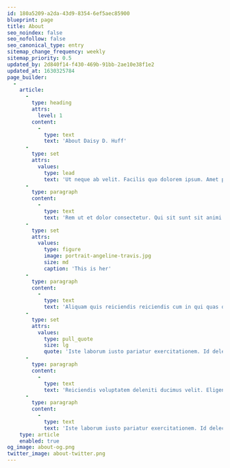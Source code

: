 ```yaml
---
id: 180a5209-a2da-43d9-8354-6ef5aec85900
blueprint: page
title: About
seo_noindex: false
seo_nofollow: false
seo_canonical_type: entry
sitemap_change_frequency: weekly
sitemap_priority: 0.5
updated_by: 2d840f14-f430-469b-91bb-2ae10e38f1e2
updated_at: 1630325784
page_builder:
  -
    article:
      -
        type: heading
        attrs:
          level: 1
        content:
          -
            type: text
            text: 'About Daisy D. Huff'
      -
        type: set
        attrs:
          values:
            type: lead
            text: 'Ut neque ab velit. Facilis quo dolorem ipsum. Amet praesentium nisi sint ad fugit inventore. Nobis eos dolore illo cumque maxime. Ea voluptate voluptas porro.'
      -
        type: paragraph
        content:
          -
            type: text
            text: 'Rem ut et dolor consectetur. Qui sit sunt sit animi molestias voluptatem eius ex. Placeat nam est commodi aliquam quos et. Cupiditate illum consequatur rerum ratione sint quo ipsum.'
      -
        type: set
        attrs:
          values:
            type: figure
            image: portrait-angeline-travis.jpg
            size: md
            caption: 'This is her'
      -
        type: paragraph
        content:
          -
            type: text
            text: 'Aliquam quis reiciendis reiciendis cum in qui quas quia. Iusto explicabo quo velit repellendus eveniet voluptatum vitae. Quasi pariatur culpa accusamus neque possimus repudiandae esse. Suscipit velit totam voluptas aliquam.'
      -
        type: set
        attrs:
          values:
            type: pull_quote
            size: lg
            quote: 'Iste laborum iusto pariatur exercitationem. Id delectus quo id sint illum ad. Sapiente quisquam qui eos distinctio.'
      -
        type: paragraph
        content:
          -
            type: text
            text: 'Reiciendis voluptatem deleniti ducimus velit. Eligendi quam ut quibusdam qui. Quia cupiditate consectetur saepe fugit labore beatae quasi. Velit magnam sed voluptas itaque qui vel soluta deserunt.'
      -
        type: paragraph
        content:
          -
            type: text
            text: 'Iste laborum iusto pariatur exercitationem. Id delectus quo id sint illum ad. Sapiente quisquam qui eos distinctio.'
    type: article
    enabled: true
og_image: about-og.png
twitter_image: about-twitter.png
---
```


